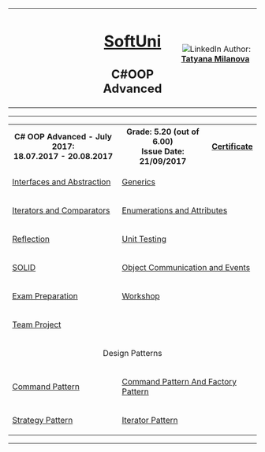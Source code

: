 <!-- Head Start -->
<table border="0" width="100%" cellspacing="1" cellpadding="3" align="center">
<tbody>
<tr>
<td align="center" width="33%"><img style="text-align: ce;" src="http://conf.softuni.bg/wp-content/uploads/2015/01/SoftUni-Logo-Flat_square-blue-300x235.png" alt="" /></td>
<td align="center" width="33%">
<h1><a href="https://softuni.bg/">SoftUni</a></h1>
<h2>C#OOP Advanced</h2>
</td>
<td align="center" width="33%"><img src="https://avatars0.githubusercontent.com/u/22100183?s=460&v=4" alt="" />
<img src="https://www.linkedin.com/favicon.ico" alt="LinkedIn" />
Author: 
<strong>
<a title="LinkedIn Tatyana Milanova" href="https://www.linkedin.com/in/tanya-milanova-15040257/" target="_blank">
Tatyana Milanova
</a>
</strong></p>
</td>
</tr>
</tbody>
</table>
<!-- Head End -->
<!-- C# OOP Advanced Start --><hr />
<table border="0" width="100%" cellspacing="1" cellpadding="3" align="center">
        <tbody>
        <tr><th align="center" width="50%">C# OOP Advanced - July 2017: <br /> 
        18.07.2017 - 20.08.2017</th><th width="40%">Grade: 5.20 (out of 6.00)<br /> Issue Date: 21/09/2017</th><th align="center width=">
        <p><a title="C# OOP Advanced" href="https://softuni.bg/certificates/details/23381/9d8d482d" target="_blank">Certificate</a></p>
        </th></tr>
        <!-- Course Body -->
        <tr>
        <td width="50%">
        <p><a title="Interfaces and Abstraction" href="https://github.com/tanyta78/CSharpOOPAdv/tree/master/01_InterfacesAndAbstraction" target="_blank">Interfaces and Abstraction</a></p>
        </td>
        <td colspan="2" width="50%">
        <p><a title="Generics" href="https://github.com/tanyta78/CSharpOOPAdv/tree/master/02_Generics" target="_blank">Generics</a></p>
         </td>
        </tr>
        <tr>
        <td width="50%">
        <p><a title="Iterators and Comparators" href="https://github.com/tanyta78/CSharpOOPAdv/tree/master/03_IteratorsAndComparators" target="_blank">Iterators and Comparators</a></p>
        </td>
        <td colspan="2" width="50%">
        <p><a title="Enumerations and Attributes" href="https://github.com/tanyta78/CSharpOOPAdv/tree/master/04_Enumerations%20and%20Attributes" target="_blank">Enumerations and Attributes</a></p>
        </td>
        </tr>
        <tr>
        <td width="50%">
        <p><a title="Reflection" href="https://github.com/tanyta78/CSharpOOPAdv/tree/master/05_Reflections" target="_blank">Reflection</a></p>
        </td>
        <td colspan="2" width="50%">
        <p><a title="Unit Testing" href="https://github.com/tanyta78/CSharpOOPAdv/tree/master/06_UnitTesting" target="_blank">Unit Testing</a></p>
        </td>
        </tr>
        <tr>
        <td width="50%">
        <p><a title="SOLID" href="https://github.com/tanyta78/CSharpOOPAdv/tree/master/07_Solid08_Events" target="_blank">SOLID</a></p>
        </td>
        <td colspan="2" width="50%">
        <p><a title="Object Communication and Events" href="https://github.com/tanyta78/CSharpOOPAdv/tree/master/07_Solid08_Events/SOLID-Exercises/EventExercises" target="_blank">Object Communication and Events</a></p>
        </td>
        </tr>
        <tr>
        <td width="50%">
        <p><a title="Exam Preparation" href="https://github.com/tanyta78/CSharpOOPAdv/tree/master/Exams" target="_blank">Exam Preparation</a></p>
        </td>
        <td colspan="2" width="50%">
        <p><a title="Workshop" href="https://github.com/tanyta78/CSharpOOPAdv/tree/master/09.%20CSharp-OOP-Advanced-DI-Workshop-Authors-Solutions" target="_blank">Workshop</a></p>
        </td>
        </tr>
        <tr>
        <td width="50%">
        <p><a title="Team Project" href="https://github.com/tanyta78/CSharpOOPGame" target="_blank">Team Project</a></p>
        </td>
        </tr>
         <tr><td colspan="3" align="center" width="100%"><p>Design Patterns</p></td></tr>
         <tr>
            <td width="50%">
                <p><a title="CommandPattern" href="https://github.com/tanyta78/CSharpOOPAdv/tree/master/ListProcessingProject" target="_blank">Command Pattern</a></p>
              </td>
        <td colspan="2" width="50%">
                <p><a title="CommandPatternAndFactoryPattern" href="https://github.com/tanyta78/CSharpOOPAdv/tree/master/MainFunctionality/SOLID/SOLID" target="_blank">Command Pattern And Factory Pattern</a></p>
            </td>
        </tr>     
                <tr>
            <td width="50%">
                <p><a title="Strategy Pattern" href="https://github.com/tanyta78/CSharpOOPAdv/tree/master/MainFunctionality/SOLID/StrategyPattern" target="_blank">Strategy Pattern</a></p>
              </td>
        <td colspan="2" width="50%">
                <p><a title="IteratorPattern" href="https://github.com/tanyta78/CSharpOOPAdv/tree/master/MainFunctionality/SOLID/IteratorPatern" target="_blank">Iterator Pattern</a></p>
            </td>
        </tr>    
        </tbody>
        </table>
        <hr />
        <!-- C# OOP Advanced End -->
